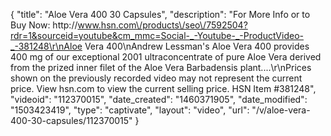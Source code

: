 {
    "title": "Aloe Vera 400  30 Capsules",
    "description": "For More Info or to Buy Now: http:\/\/www.hsn.com\/products\/seo\/7592504?rdr=1&sourceid=youtube&cm_mmc=Social-_-Youtube-_-ProductVideo-_-381248\r\nAloe Vera 400\nAndrew Lessman's Aloe Vera 400 provides 400 mg of our exceptional 2001 ultraconcentrate of pure Aloe Vera derived from the prized inner filet of the Aloe Vera Barbadensis plant....\r\nPrices shown on the previously recorded video may not represent the current price.  View hsn.com to view the current selling price. HSN Item #381248",
    "videoid": "112370015",
    "date_created": "1460371905",
    "date_modified": "1503423419",
    "type": "captivate",
    "layout": "video",
    "url": "\/v\/aloe-vera-400-30-capsules\/112370015"
}